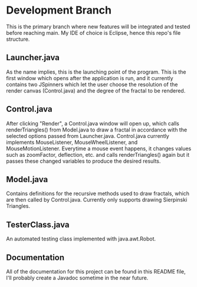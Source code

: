 # Development Branch
This is the primary branch where new features will be integrated and tested before reaching main. My IDE of choice is Eclipse, hence this repo's file structure.

## Launcher.java
As the name implies, this is the launching point of the program. This is the first window which opens after the application is run, and it currently contains two JSpinners which let the user choose the resolution of the render canvas (Control.java) and the degree of the fractal to be rendered.

## Control.java
After clicking "Render", a Control.java window will open up, which calls renderTriangles() from Model.java to draw a fractal in accordance with the selected options passed from Launcher.java.
Control.java currently implements MouseListener, MouseWheelListener, and MouseMotionListener. Everytime a mouse event happens, it changes values such as zoomFactor, deflection, etc. and calls renderTriangles() again but it passes these changed variables to produce the desired results.

## Model.java
Contains definitions for the recursive methods used to draw fractals, which are then called by Control.java.
Currently only supports drawing Sierpinski Triangles.

## TesterClass.java
An automated testing class implemented with java.awt.Robot.

## Documentation
All of the documentation for this project can be found in this README file, I'll probably create a Javadoc sometime in the near future.
